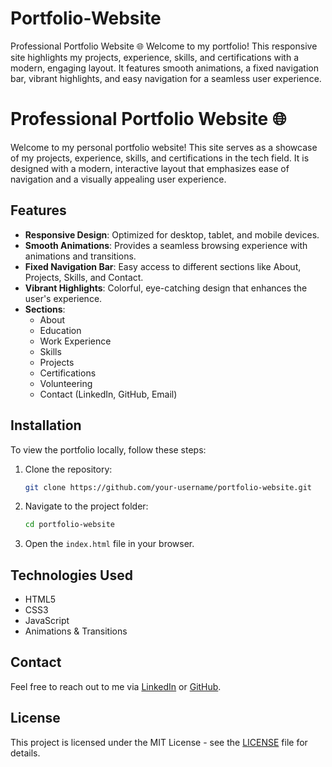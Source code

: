 # Portfolio-Website
Professional Portfolio Website 🌐 Welcome to my portfolio! This responsive site highlights my projects, experience, skills, and certifications with a modern, engaging layout. It features smooth animations, a fixed navigation bar, vibrant highlights, and easy navigation for a seamless user experience.

# Professional Portfolio Website 🌐

Welcome to my personal portfolio website! This site serves as a showcase of my projects, experience, skills, and certifications in the tech field. It is designed with a modern, interactive layout that emphasizes ease of navigation and a visually appealing user experience.

## Features
- **Responsive Design**: Optimized for desktop, tablet, and mobile devices.
- **Smooth Animations**: Provides a seamless browsing experience with animations and transitions.
- **Fixed Navigation Bar**: Easy access to different sections like About, Projects, Skills, and Contact.
- **Vibrant Highlights**: Colorful, eye-catching design that enhances the user's experience.
- **Sections**:
  - About
  - Education
  - Work Experience
  - Skills
  - Projects
  - Certifications
  - Volunteering
  - Contact (LinkedIn, GitHub, Email)

## Installation

To view the portfolio locally, follow these steps:

1. Clone the repository:
    ```bash
    git clone https://github.com/your-username/portfolio-website.git
    ```

2. Navigate to the project folder:
    ```bash
    cd portfolio-website
    ```

3. Open the `index.html` file in your browser.

## Technologies Used
- HTML5
- CSS3
- JavaScript
- Animations & Transitions

## Contact
Feel free to reach out to me via [LinkedIn](https://www.linkedin.com/in/gireesh-mandla) or [GitHub](https://github.com/Gireesh-Mandla).

## License
This project is licensed under the MIT License - see the [LICENSE](LICENSE) file for details.
